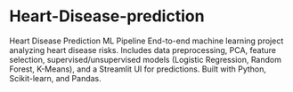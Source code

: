 # Heart-Disease-prediction
Heart Disease Prediction ML Pipeline End-to-end machine learning project analyzing heart disease risks. Includes data preprocessing, PCA, feature selection, supervised/unsupervised models (Logistic Regression, Random Forest, K-Means), and a Streamlit UI for predictions. Built with Python, Scikit-learn, and Pandas.
